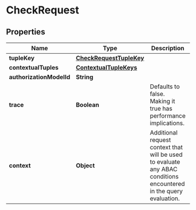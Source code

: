 

# CheckRequest


## Properties

| Name | Type | Description | Notes |
|------------ | ------------- | ------------- | -------------|
|**tupleKey** | [**CheckRequestTupleKey**](CheckRequestTupleKey.md) |  |  |
|**contextualTuples** | [**ContextualTupleKeys**](ContextualTupleKeys.md) |  |  [optional] |
|**authorizationModelId** | **String** |  |  [optional] |
|**trace** | **Boolean** | Defaults to false. Making it true has performance implications. |  [optional] [readonly] |
|**context** | **Object** | Additional request context that will be used to evaluate any ABAC conditions encountered in the query evaluation. |  [optional] |



